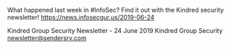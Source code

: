 What happened last week in #InfoSec? Find it out with the Kindred security newsletter!
https://news.infosecgur.us/2019-06-24

Kindred Group Security Newsletter - 24 June 2019
Kindred Group Security
newsletter@sendersrv.com
